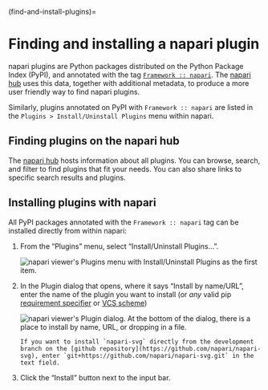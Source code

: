 (find-and-install-plugins)=

# Finding and installing a napari plugin

napari plugins are Python packages distributed on the Python Package Index
(PyPI), and annotated with the tag [`Framework :: napari`](https://pypi.org/search/?q=&o=&c=Framework+%3A%3A+napari).  The
[napari hub](https://napari-hub.org) uses this data, together with additional
metadata, to produce a more user friendly way to find napari plugins.

Similarly, plugins annotated on PyPI with `Framework :: napari` are listed in
the `Plugins > Install/Uninstall Plugins` menu within napari.

## Finding plugins on the napari hub

The [napari hub](https://napari-hub.org) hosts information about all plugins.
You can browse, search, and filter to find plugins that fit your needs.
You can also share links to specific search results and plugins.

## Installing plugins with napari

All PyPI packages annotated with the `Framework :: napari` tag can be installed
directly from within napari:

1. From the “Plugins” menu, select “Install/Uninstall Plugins...”.

   ![napari viewer's Plugins menu with Install/Uninstall Plugins as the first item.](/images/plugin-menu.png)

2. In the Plugin dialog that opens, where it says “Install by name/URL”,
   enter the name of the plugin you want to install (or *any* valid pip
   [requirement
   specifier](https://pip.pypa.io/en/stable/reference/requirement-specifiers/)
   or [VCS scheme](https://pip.pypa.io/en/stable/topics/vcs-support))

   ![napari viewer's Plugin dialog. At the bottom of the dialog, there is a place to install by name, URL, or dropping in a file.](/images/plugin-install-dialog.png)

   ```{admonition} Example
   If you want to install `napari-svg` directly from the development branch on the [github repository](https://github.com/napari/napari-svg), enter `git+https://github.com/napari/napari-svg.git` in the text field.
   ```

3. Click the “Install” button next to the input bar.
